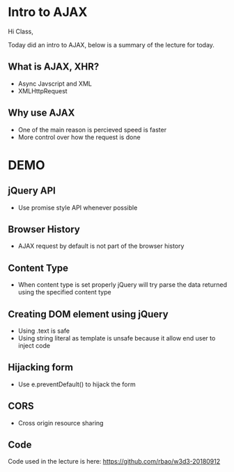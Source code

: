 # Intro to AJAX

Hi Class,

Today did an intro to AJAX, below is a summary of the lecture for today.

## What is AJAX, XHR?

* Async Javscript and XML
* XMLHttpRequest
## Why use AJAX

* One of the main reason is percieved speed is faster
* More control over how the request is done
# DEMO

## jQuery API

* Use promise style API whenever possible
## Browser History

* AJAX request by default is not part of the browser history
## Content Type

* When content type is set properly jQuery will try parse the data returned using the specified content type
## Creating DOM element using jQuery

* Using .text is safe
* Using string literal as template is unsafe because it allow end user to inject code
## Hijacking form

* Use e.preventDefault() to hijack the form
## CORS

* Cross origin resource sharing
## Code

Code used in the lecture is here: https://github.com/rbao/w3d3-20180912